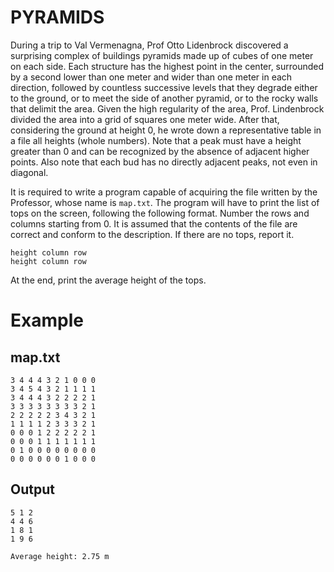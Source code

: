 # PYRAMIDS

During a trip to Val Vermenagna, Prof Otto Lidenbrock discovered a surprising complex of buildings
pyramids made up of cubes of one meter on each side. Each structure has the highest point in the center, surrounded by a second
lower than one meter and wider than one meter in each direction, followed by countless successive levels that
they degrade either to the ground, or to meet the side of another pyramid, or to the rocky walls that
delimit the area. Given the high regularity of the area, Prof. Lindenbrock divided the area into a grid of squares
one meter wide. After that, considering the ground at height 0, he wrote down a representative table in a file
all heights (whole numbers). Note that a peak must have a height greater than 0 and can be recognized
by the absence of adjacent higher points. Also note that each bud has no directly adjacent peaks, not even in
diagonal.

It is required to write a program capable of acquiring the file written by the Professor, whose name is `map.txt`. The
program will have to print the list of tops on the screen, following the following format. Number the rows and columns
starting from 0. It is assumed that the contents of the file are correct and conform to the description. If there are no tops,
report it.

    height column row  
    height column row  

At the end, print the average height of the tops.

# Example

## map.txt

    3 4 4 4 3 2 1 0 0 0
    3 4 5 4 3 2 1 1 1 1
    3 4 4 4 3 2 2 2 2 1
    3 3 3 3 3 3 3 3 2 1
    2 2 2 2 2 3 4 3 2 1
    1 1 1 1 2 3 3 3 2 1
    0 0 0 1 2 2 2 2 2 1
    0 0 0 1 1 1 1 1 1 1
    0 1 0 0 0 0 0 0 0 0
    0 0 0 0 0 0 1 0 0 0

## Output

    5 1 2
    4 4 6
    1 8 1
    1 9 6

    Average height: 2.75 m 
